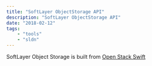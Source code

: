 ```yaml
---
title: "SoftLayer ObjectStorage API"
description: "SoftLayer ObjectStorage API"
date: "2018-02-12"
tags:
    - "tools"
    - "sldn"
---
```


SoftLayer Object Storage is built from [Open Stack Swift](https://docs.openstack.org/swift/latest/)


